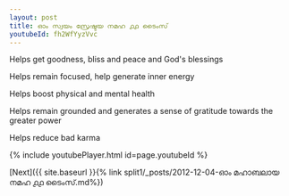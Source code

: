 ```yaml
---
layout: post
title: ഓം സ്വയം സ്രേഷ്ടയ നമഹ ൧൧ ടൈംസ്
youtubeId: fh2WfYyzVvc
---
```

 
 
Helps get goodness, bliss and peace and God's blessings
 
Helps remain focused, help generate inner energy 
 
Helps boost physical and mental health 
 
Helps remain grounded and generates a sense of gratitude towards the greater power 
 
Helps reduce bad karma
 
 
 
 


{% include youtubePlayer.html id=page.youtubeId %}
 
[Next]({{ site.baseurl }}{% link  split1/_posts/2012-12-04-ഓം മഹാബലായ നമഹ ൧൧ ടൈംസ്.md%})
 
